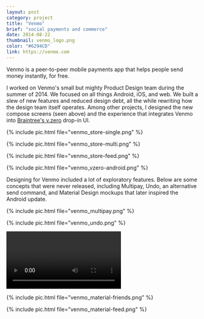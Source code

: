 ```yaml
---
layout: post
category: project
title: "Venmo"
brief: "social payments and commerce"
date: 2014-08-22
thumbnail: venmo_logo.png
color: "#6294CD"
link: https://venmo.com
---
```


Venmo is a peer-to-peer mobile payments app that helps people send money instantly, for free.

<p>I worked on Venmo's small but mighty Product Design team during the summer of 2014. We focused on all things Android, iOS, and web. We built a slew of new features and reduced design debt, all the while rewriting how the design team itself operates. Among other projects, I designed the new compose screens (seen above) and the experience that integrates Venmo into <a href="https://www.braintreepayments.com/v.zero">Braintree's v.zero</a> drop-in UI.</p>

{% include pic.html file="venmo_store-single.png" %}

{% include pic.html file="venmo_store-multi.png" %}

{% include pic.html file="venmo_store-feed.png" %}

{% include pic.html file="venmo_vzero-android.png" %}

Designing for Venmo included a lot of exploratory features. Below are some concepts that were never released, including Multipay, Undo, an alternative send command, and Material Design mockups that later inspired the Android update.

{% include pic.html file="venmo_multipay.png" %}

{% include pic.html file="venmo_undo.png" %}

<div class="embed-container">
  <video class="shadow" autoplay loop>
    <source src="/img/venmo/venmo_slider.webm" type="video/webm">
  </video>
</div>

{% include pic.html file="venmo_material-friends.png" %}

{% include pic.html file="venmo_material-feed.png" %}
